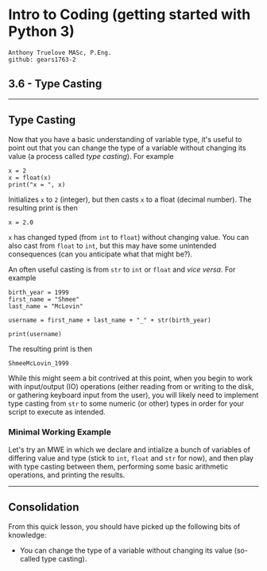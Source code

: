# Intro to Coding (getting started with Python 3)

    Anthony Truelove MASc, P.Eng.
    github: gears1763-2


## 3.6 - Type Casting

--------


## Type Casting

Now that you have a basic understanding of variable type, it's useful to point out that 
you can change the type of a variable without changing its value (a process called 
*type casting*). For example

    x = 2
    x = float(x)
    print("x = ", x)

Initializes `x` to `2` (integer), but then casts `x` to a float (decimal number). The 
resulting print is then

    x = 2.0

`x` has changed typed (from `int` to `float`) without changing value. You can also 
cast from `float` to `int`, but this may have some unintended consequences (can you 
anticipate what that might be?).  

An often useful casting is from `str` to `int` or `float` and *vice versa*. For example 

    birth_year = 1999
    first_name = "Shmee"
    last_name = "McLovin"
    
    username = first_name + last_name + "_" + str(birth_year)
    
    print(username)

The resulting print is then

    ShmeeMcLovin_1999

While this might seem a bit contrived at this point, when you begin to work with
input/output (IO) operations (either reading from or writing to the disk, or gathering 
keyboard input from the user), you will likely need to implement type casting from `str`
to some numeric (or other) types in order for your script to execute as intended.


### Minimal Working Example

Let's try an MWE in which we declare and intialize a bunch of variables of differing 
value and type (stick to `int`, `float` and `str` for now), and then play with type
casting between them, performing some basic arithmetic operations, and printing the 
results.

--------

## Consolidation 

From this quick lesson, you should have picked up the following bits of knowledge:  

  * You can change the type of a variable without changing its value (so-called type 
    casting).

